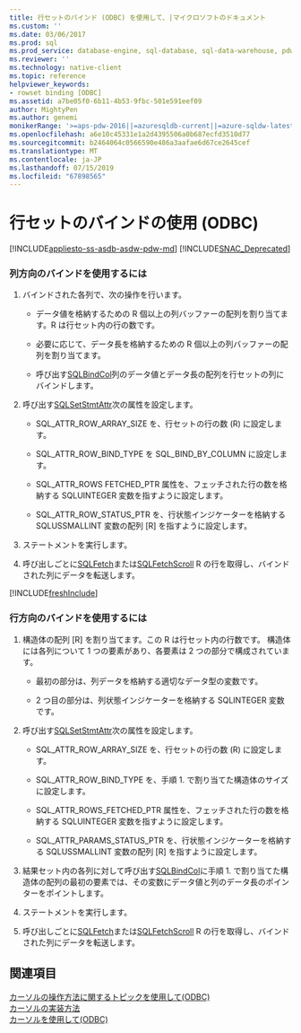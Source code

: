 ```yaml
---
title: 行セットのバインド (ODBC) を使用して、|マイクロソフトのドキュメント
ms.custom: ''
ms.date: 03/06/2017
ms.prod: sql
ms.prod_service: database-engine, sql-database, sql-data-warehouse, pdw
ms.reviewer: ''
ms.technology: native-client
ms.topic: reference
helpviewer_keywords:
- rowset binding [ODBC]
ms.assetid: a7be05f0-6b11-4b53-9fbc-501e591eef09
author: MightyPen
ms.author: genemi
monikerRange: '>=aps-pdw-2016||=azuresqldb-current||=azure-sqldw-latest||>=sql-server-2016||=sqlallproducts-allversions||>=sql-server-linux-2017||=azuresqldb-mi-current'
ms.openlocfilehash: a6e10c45331e1a2d4395506a0b687ecfd3510d77
ms.sourcegitcommit: b2464064c0566590e486a3aafae6d67ce2645cef
ms.translationtype: MT
ms.contentlocale: ja-JP
ms.lasthandoff: 07/15/2019
ms.locfileid: "67898565"
---
```

# <a name="use-rowset-binding-odbc"></a>行セットのバインドの使用 (ODBC)
[!INCLUDE[appliesto-ss-asdb-asdw-pdw-md](../../../includes/appliesto-ss-asdb-asdw-pdw-md.md)]
[!INCLUDE[SNAC_Deprecated](../../../includes/snac-deprecated.md)]

    
### <a name="to-use-column-wise-binding"></a>列方向のバインドを使用するには  
  
1.  バインドされた各列で、次の操作を行います。  
  
    -   データ値を格納するための R 個以上の列バッファーの配列を割り当てます。R は行セット内の行の数です。  
  
    -   必要に応じて、データ長を格納するための R 個以上の列バッファーの配列を割り当てます。  
  
    -   呼び出す[SQLBindCol](../../../relational-databases/native-client-odbc-api/sqlbindcol.md)列のデータ値とデータ長の配列を行セットの列にバインドします。  
  
2.  呼び出す[SQLSetStmtAttr](../../../relational-databases/native-client-odbc-api/sqlsetstmtattr.md)次の属性を設定します。  
  
    -   SQL_ATTR_ROW_ARRAY_SIZE を、行セットの行の数 (R) に設定します。  
  
    -   SQL_ATTR_ROW_BIND_TYPE を SQL_BIND_BY_COLUMN に設定します。  
  
    -   SQL_ATTR_ROWS FETCHED_PTR 属性を、フェッチされた行の数を格納する SQLUINTEGER 変数を指すように設定します。  
  
    -   SQL_ATTR_ROW_STATUS_PTR を、行状態インジケーターを格納する SQLUSSMALLINT 変数の配列 [R] を指すように設定します。  
  
3.  ステートメントを実行します。  
  
4.  呼び出しごとに[SQLFetch](https://go.microsoft.com/fwlink/?LinkId=58401)または[SQLFetchScroll](../../../relational-databases/native-client-odbc-api/sqlfetchscroll.md) R の行を取得し、バインドされた列にデータを転送します。  

[!INCLUDE[freshInclude](../../../includes/paragraph-content/fresh-note-steps-feedback.md)]

### <a name="to-use-row-wise-binding"></a>行方向のバインドを使用するには  
  
1.  構造体の配列 [R] を割り当てます。この R は行セット内の行数です。 構造体には各列について 1 つの要素があり、各要素は 2 つの部分で構成されています。  
  
    -   最初の部分は、列データを格納する適切なデータ型の変数です。  
  
    -   2 つ目の部分は、列状態インジケーターを格納する SQLINTEGER 変数です。  
  
2.  呼び出す[SQLSetStmtAttr](../../../relational-databases/native-client-odbc-api/sqlsetstmtattr.md)次の属性を設定します。  
  
    -   SQL_ATTR_ROW_ARRAY_SIZE を、行セットの行の数 (R) に設定します。  
  
    -   SQL_ATTR_ROW_BIND_TYPE を、手順 1. で割り当てた構造体のサイズに設定します。  
  
    -   SQL_ATTR_ROWS_FETCHED_PTR 属性を、フェッチされた行の数を格納する SQLUINTEGER 変数を指すように設定します。  
  
    -   SQL_ATTR_PARAMS_STATUS_PTR を、行状態インジケーターを格納する SQLUSSMALLINT 変数の配列 [R] を指すように設定します。  
  
3.  結果セット内の各列に対して呼び出す[SQLBindCol](../../../relational-databases/native-client-odbc-api/sqlbindcol.md)に手順 1. で割り当てた構造体の配列の最初の要素では、その変数にデータ値と列のデータ長のポインターをポイントします。  
  
4.  ステートメントを実行します。  
  
5.  呼び出しごとに[SQLFetch](https://go.microsoft.com/fwlink/?LinkId=58401)または[SQLFetchScroll](../../../relational-databases/native-client-odbc-api/sqlfetchscroll.md) R の行を取得し、バインドされた列にデータを転送します。  
  
## <a name="see-also"></a>関連項目  
 [カーソルの操作方法に関するトピックを使用して&#40;ODBC&#41;](../../../relational-databases/native-client-odbc-how-to/cursors/using-cursors-how-to-topics-odbc.md)   
 [カーソルの実装方法](../../../relational-databases/native-client-odbc-cursors/implementation/how-cursors-are-implemented.md)   
 [カーソルを使用して&#40;ODBC&#41;](../../../relational-databases/native-client-odbc-how-to/cursors/use-cursors-odbc.md)  
  
  
